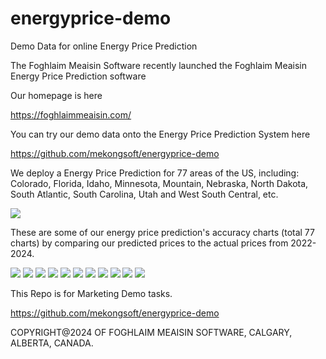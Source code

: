 # energyprice-demo
Demo Data for online Energy Price Prediction

The Foghlaim Meaisin Software recently launched the Foghlaim Meaisin Energy Price Prediction software

Our homepage is here

https://foghlaimmeaisin.com/

You can try our demo data onto the Energy Price Prediction System here

https://github.com/mekongsoft/energyprice-demo

We deploy a Energy Price Prediction for 77 areas of the US, including: Colorado, Florida, Idaho, Minnesota, Mountain, Nebraska, North Dakota, South Atlantic, South Carolina, Utah and West South Central, etc.

<img src="https://github.com/mekongsoft/energyprice-demo/blob/main/marketing/average_price_12state2.png"/>

These are some of our energy price prediction's accuracy charts (total 77 charts) by comparing our predicted prices to the actual prices from 2022-2024.

<img src="https://github.com/mekongsoft/energyprice-demo/blob/main/marketing/predicted_vs_expected_price_Colorado.png"/>

<img src="https://github.com/mekongsoft/energyprice-demo/blob/main/marketing/predicted_vs_expected_price_Florida.png"/>

<img src="https://github.com/mekongsoft/energyprice-demo/blob/main/marketing/predicted_vs_expected_price_Idaho.png"/>

<img src="https://github.com/mekongsoft/energyprice-demo/blob/main/marketing/predicted_vs_expected_price_Minnesota.png"/>

<img src="https://github.com/mekongsoft/energyprice-demo/blob/main/marketing/predicted_vs_expected_price_Mountain.png"/>

<img src="https://github.com/mekongsoft/energyprice-demo/blob/main/marketing/predicted_vs_expected_price_Nebraska.png"/>

<img src="https://github.com/mekongsoft/energyprice-demo/blob/main/marketing/predicted_vs_expected_price_North%20Dakota.png"/>

<img src="https://github.com/mekongsoft/energyprice-demo/blob/main/marketing/predicted_vs_expected_price_South%20Atlantic.png"/>

<img src="https://github.com/mekongsoft/energyprice-demo/blob/main/marketing/predicted_vs_expected_price_South%20Carolina.png"/>

<img src="https://github.com/mekongsoft/energyprice-demo/blob/main/marketing/predicted_vs_expected_price_Utah.png"/>

<img src="https://github.com/mekongsoft/energyprice-demo/blob/main/marketing/predicted_vs_expected_price_West%20South%20Central.png"/>

This Repo is for Marketing Demo tasks.

https://github.com/mekongsoft/energyprice-demo

COPYRIGHT@2024 OF FOGHLAIM MEAISIN SOFTWARE, CALGARY, ALBERTA, CANADA.

